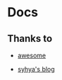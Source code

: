# Docs

## Thanks to

- [awesome](https://github.com/sindresorhus/awesome)

- [syhya's blog](https://syhya.github.io/zh/)
